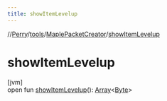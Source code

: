 ```yaml
---
title: showItemLevelup
---
```

//[Perry](../../../index.html)/[tools](../index.html)/[MaplePacketCreator](index.html)/[showItemLevelup](show-item-levelup.html)



# showItemLevelup



[jvm]\
open fun [showItemLevelup](show-item-levelup.html)(): [Array](https://kotlinlang.org/api/latest/jvm/stdlib/kotlin/-array/index.html)<[Byte](https://kotlinlang.org/api/latest/jvm/stdlib/kotlin/-byte/index.html)>




